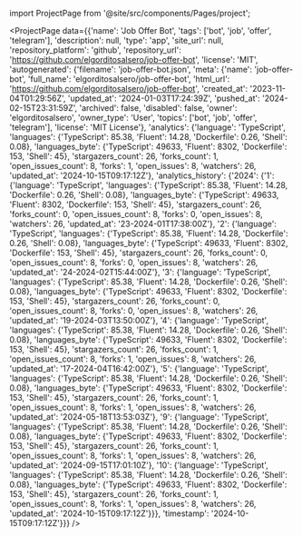 
import ProjectPage from '@site/src/components/Pages/project';

<ProjectPage
    data={{'name': 'Job Offer Bot', 'tags': ['bot', 'job', 'offer', 'telegram'], 'description': null, 'type': 'app', 'site_url': null, 'repository_platform': 'github', 'repository_url': 'https://github.com/elgorditosalsero/job-offer-bot', 'license': 'MIT', 'autogenerated': {'filename': 'job-offer-bot.json', 'meta': {'name': 'job-offer-bot', 'full_name': 'elgorditosalsero/job-offer-bot', 'html_url': 'https://github.com/elgorditosalsero/job-offer-bot', 'created_at': '2023-11-04T01:29:56Z', 'updated_at': '2024-01-03T17:24:39Z', 'pushed_at': '2024-02-15T23:31:59Z', 'archived': false, 'disabled': false, 'owner': 'elgorditosalsero', 'owner_type': 'User', 'topics': ['bot', 'job', 'offer', 'telegram'], 'license': 'MIT License'}, 'analytics': {'language': 'TypeScript', 'languages': {'TypeScript': 85.38, 'Fluent': 14.28, 'Dockerfile': 0.26, 'Shell': 0.08}, 'languages_byte': {'TypeScript': 49633, 'Fluent': 8302, 'Dockerfile': 153, 'Shell': 45}, 'stargazers_count': 26, 'forks_count': 1, 'open_issues_count': 8, 'forks': 1, 'open_issues': 8, 'watchers': 26, 'updated_at': '2024-10-15T09:17:12Z'}, 'analytics_history': {'2024': {'1': {'language': 'TypeScript', 'languages': {'TypeScript': 85.38, 'Fluent': 14.28, 'Dockerfile': 0.26, 'Shell': 0.08}, 'languages_byte': {'TypeScript': 49633, 'Fluent': 8302, 'Dockerfile': 153, 'Shell': 45}, 'stargazers_count': 26, 'forks_count': 0, 'open_issues_count': 8, 'forks': 0, 'open_issues': 8, 'watchers': 26, 'updated_at': '23-2024-01T17:38:00Z'}, '2': {'language': 'TypeScript', 'languages': {'TypeScript': 85.38, 'Fluent': 14.28, 'Dockerfile': 0.26, 'Shell': 0.08}, 'languages_byte': {'TypeScript': 49633, 'Fluent': 8302, 'Dockerfile': 153, 'Shell': 45}, 'stargazers_count': 26, 'forks_count': 0, 'open_issues_count': 8, 'forks': 0, 'open_issues': 8, 'watchers': 26, 'updated_at': '24-2024-02T15:44:00Z'}, '3': {'language': 'TypeScript', 'languages': {'TypeScript': 85.38, 'Fluent': 14.28, 'Dockerfile': 0.26, 'Shell': 0.08}, 'languages_byte': {'TypeScript': 49633, 'Fluent': 8302, 'Dockerfile': 153, 'Shell': 45}, 'stargazers_count': 26, 'forks_count': 0, 'open_issues_count': 8, 'forks': 0, 'open_issues': 8, 'watchers': 26, 'updated_at': '19-2024-03T13:50:00Z'}, '4': {'language': 'TypeScript', 'languages': {'TypeScript': 85.38, 'Fluent': 14.28, 'Dockerfile': 0.26, 'Shell': 0.08}, 'languages_byte': {'TypeScript': 49633, 'Fluent': 8302, 'Dockerfile': 153, 'Shell': 45}, 'stargazers_count': 26, 'forks_count': 1, 'open_issues_count': 8, 'forks': 1, 'open_issues': 8, 'watchers': 26, 'updated_at': '17-2024-04T16:42:00Z'}, '5': {'language': 'TypeScript', 'languages': {'TypeScript': 85.38, 'Fluent': 14.28, 'Dockerfile': 0.26, 'Shell': 0.08}, 'languages_byte': {'TypeScript': 49633, 'Fluent': 8302, 'Dockerfile': 153, 'Shell': 45}, 'stargazers_count': 26, 'forks_count': 1, 'open_issues_count': 8, 'forks': 1, 'open_issues': 8, 'watchers': 26, 'updated_at': '2024-05-18T13:53:03Z'}, '9': {'language': 'TypeScript', 'languages': {'TypeScript': 85.38, 'Fluent': 14.28, 'Dockerfile': 0.26, 'Shell': 0.08}, 'languages_byte': {'TypeScript': 49633, 'Fluent': 8302, 'Dockerfile': 153, 'Shell': 45}, 'stargazers_count': 26, 'forks_count': 1, 'open_issues_count': 8, 'forks': 1, 'open_issues': 8, 'watchers': 26, 'updated_at': '2024-09-15T17:01:10Z'}, '10': {'language': 'TypeScript', 'languages': {'TypeScript': 85.38, 'Fluent': 14.28, 'Dockerfile': 0.26, 'Shell': 0.08}, 'languages_byte': {'TypeScript': 49633, 'Fluent': 8302, 'Dockerfile': 153, 'Shell': 45}, 'stargazers_count': 26, 'forks_count': 1, 'open_issues_count': 8, 'forks': 1, 'open_issues': 8, 'watchers': 26, 'updated_at': '2024-10-15T09:17:12Z'}}}, 'timestamp': '2024-10-15T09:17:12Z'}}}
/>
